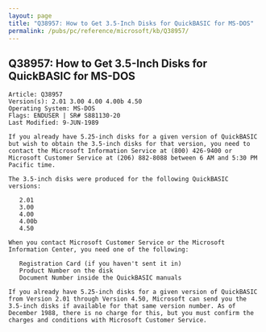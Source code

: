 ```yaml
---
layout: page
title: "Q38957: How to Get 3.5-Inch Disks for QuickBASIC for MS-DOS"
permalink: /pubs/pc/reference/microsoft/kb/Q38957/
---
```


## Q38957: How to Get 3.5-Inch Disks for QuickBASIC for MS-DOS

	Article: Q38957
	Version(s): 2.01 3.00 4.00 4.00b 4.50
	Operating System: MS-DOS
	Flags: ENDUSER | SR# S881130-20
	Last Modified: 9-JUN-1989
	
	If you already have 5.25-inch disks for a given version of QuickBASIC
	but wish to obtain the 3.5-inch disks for that version, you need to
	contact the Microsoft Information Service at (800) 426-9400 or
	Microsoft Customer Service at (206) 882-8088 between 6 AM and 5:30 PM
	Pacific time.
	
	The 3.5-inch disks were produced for the following QuickBASIC
	versions:
	
	   2.01
	   3.00
	   4.00
	   4.00b
	   4.50
	
	When you contact Microsoft Customer Service or the Microsoft
	Information Center, you need one of the following:
	
	   Registration Card (if you haven't sent it in)
	   Product Number on the disk
	   Document Number inside the QuickBASIC manuals
	
	If you already have 5.25-inch disks for a given version of QuickBASIC
	from Version 2.01 through Version 4.50, Microsoft can send you the
	3.5-inch disks if available for that same version number. As of
	December 1988, there is no charge for this, but you must confirm the
	charges and conditions with Microsoft Customer Service.
